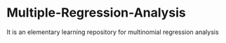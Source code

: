 # Multiple-Regression-Analysis
It is an elementary learning repository for multinomial regression analysis
